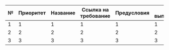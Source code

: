 | № | Приоритет | Название | Ссылка на требование | Предусловия | Шаги выполнения | Постусловия | Ожидаемый результат | Фактический результат | Автоматизация | Статус | Примечания |
|---|-----------|----------|----------------------|-------------|-----------------|-------------|---------------------|-----------------------|---------------|--------|------------|
| 1 | 1         | 1        | 1                    | 1           | 1               |             | 1                   | 1                     | 1             | 1      |            |
| 2 | 2         | 2        | 2                    | 2           | 2               |             | 2                   | 2                     | 2             | 2      |            |
| 3 | 3         | 3        | 3                    | 3           | 3               |             | 3                   | 3                     | 3             | 3      |            |